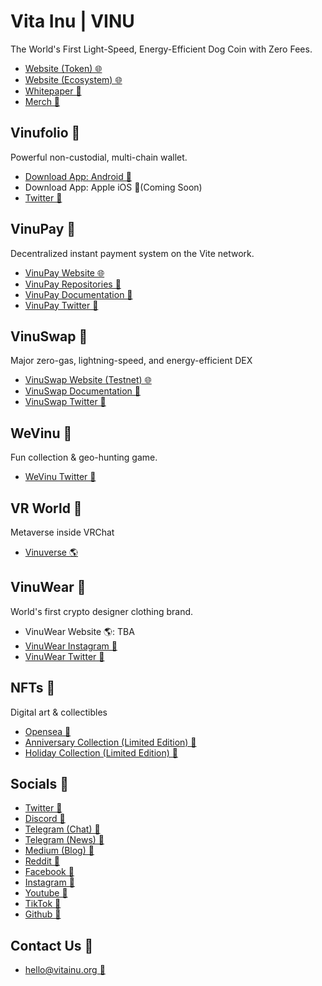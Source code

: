 # Vita Inu | VINU
The World's First Light-Speed, Energy-Efficient Dog Coin with Zero Fees.
- [Website (Token) 🌐](https://vitainu.org)
- [Website (Ecosystem) 🌐](https://vinu.org)
- [Whitepaper 📜](https://vitainu.org/whitepaper)
- [Merch 🛒](https://www.redbubble.com/shop/ap/100921734)

## Vinufolio 🔗
Powerful non-custodial, multi-chain wallet.
- [Download App: Android 🤖](https://play.google.com/store/apps/details?id=clutchnetwork.io)
- Download App: Apple iOS 🍎(Coming Soon)
- [Twitter 💬](https://twitter.com/vinufolio)

## VinuPay 🔗
Decentralized instant payment system on the Vite network.
- [VinuPay Website 🌐](https://github.com/VinuPay/VinuPay-Web)
- [VinuPay Repositories 📃](https://github.com/VinuPay/)
- [VinuPay Documentation 📜](https://docs.vinu.cash)
- [VinuPay Twitter 💬](https://twitter.com/vinupay)

## VinuSwap 🔗
Major zero-gas, lightning-speed, and energy-efficient DEX
- [VinuSwap Website (Testnet) 🌐](https://testnet.vinuswap.org/)
- [VinuSwap Documentation 📜](https://app.gitbook.com/s/7CmxJ9ixtVGlMroqKFHM/)
- [VinuSwap Twitter 💬](https://twitter.com/vinu_swap)

## WeVinu 🔗
Fun collection & geo-hunting game.
- [WeVinu Twitter 💬](https://twitter.com/wevinu)

## VR World 🔗
Metaverse inside VRChat
- [Vinuverse 🌎](https://vrchat.com/home/launch?worldId=wrld_42590565-868e-4c71-9955-842c5c4680e5)

## VinuWear 🔗
World's first crypto designer clothing brand.
- VinuWear Website 🌎: TBA
- [VinuWear Instagram 📸](https://instagram.com/vinuwear)
- [VinuWear Twitter 💬](https://twitter.com/vinuwear)

## NFTs 🔗
Digital art & collectibles
- [Opensea 🌊](https://opensea.io/VitaInuCoin?tab=created)
- [Anniversary Collection (Limited Edition) 🎨]()
- [Holiday Collection (Limited Edition) 🎨](https://opensea.io/collection/vita-inu-holiday-collection)

## Socials 🔗
- [Twitter 💬](https://twitter.com/vitainucoin)
- [Discord 💬](https://discord.gg/vitainu)
- [Telegram (Chat) 💬](https://t.me/vitainu)
- [Telegram (News) 💬](https://t.me/vinu_news)
- [Medium (Blog) 💬](https://medium.com/@vitainu)
- [Reddit 💬](https://reddit.com/r/vitainu)
- [Facebook 💬](https://facebook.com/vitainucoin)
- [Instagram 💬](https://instagram.com/vitainucoin)
- [Youtube 💬](https://youtube.com/@VitaInuCoin)
- [TikTok 💬](https://tiktok.com/@vitainucoin)
- [Github 💬](https://github.com/vita-inu)

## Contact Us 🔗
- [hello@vitainu.org 📧](mailto:hello@vitainu.org)
